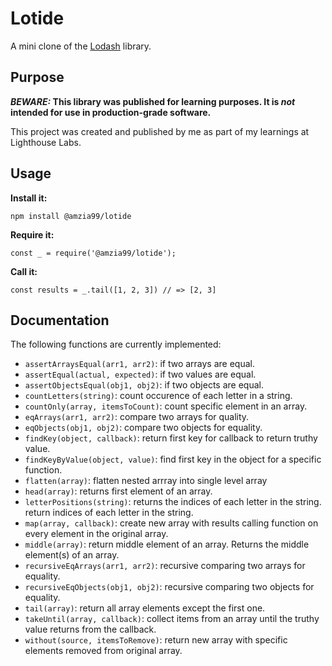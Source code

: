 # Lotide

A mini clone of the [Lodash](https://lodash.com) library.

## Purpose

**_BEWARE:_ This library was published for learning purposes. It is _not_ intended for use in production-grade software.**

This project was created and published by me as part of my learnings at Lighthouse Labs.

## Usage

**Install it:**

`npm install @amzia99/lotide`

**Require it:**

`const _ = require('@amzia99/lotide');`

**Call it:**

`const results = _.tail([1, 2, 3]) // => [2, 3]`

## Documentation

The following functions are currently implemented:

- `assertArraysEqual(arr1, arr2)`: if two arrays are equal.
- `assertEqual(actual, expected)`: if two values are equal.
- `assertObjectsEqual(obj1, obj2)`: if two objects are equal.
- `countLetters(string)`: count occurence of each letter in a string.
- `countOnly(array, itemsToCount)`: count specific element in an array.
- `eqArrays(arr1, arr2)`: compare two arrays for quality.
- `eqObjects(obj1, obj2)`: compare two objects for equality.
- `findKey(object, callback)`: return first key for callback to return truthy value.
- `findKeyByValue(object, value)`: find first key in the object for a specific function.
- `flatten(array)`: flatten nested arrray into single level array
- `head(array)`: returns first element of an array.
- `letterPositions(string)`: returns the indices of each letter in the string. return indices of each letter in the string.
- `map(array, callback)`: create new array with results calling function on every element in the original array.
- `middle(array)`: return middle element of an array. Returns the middle element(s) of an array.
- `recursiveEqArrays(arr1, arr2)`: recursive comparing two arrays for equality.
- `recursiveEqObjects(obj1, obj2)`: recursive comparing two objects for equality.
- `tail(array)`: return all array elements except the first one. 
- `takeUntil(array, callback)`: collect items from an array until the truthy value returns from the callback. 
- `without(source, itemsToRemove)`: return new array with specific elements removed from original array.
